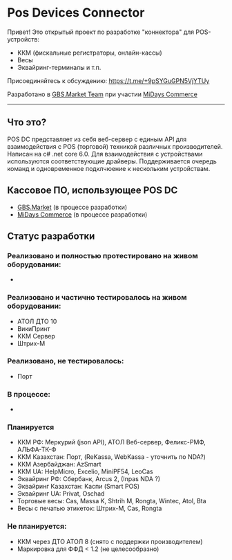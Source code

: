 # Pos Devices Connector

Привет!
Это открытый проект по разработке "коннектора" для POS-устройств:
* ККМ (фискальные регистраторы, онлайн-кассы)
* Весы
* Эквайринг-терминалы
и т.п.

Присоединяйтесь к обсуждению: https://t.me/+9pSYGuGPN5VjYTUy

Разработано в <a href="https://gbsmarket.ru">GBS.Market Team</a> при участии <a href="https://midays.ru/">MiDays Commerce</a>

---
## Что это?
POS DC представляет из себя веб-сервер с единым API для взаимодействия с POS (торговой) техникой различных производителей. 
Написан на c# .net core 6.0. 
Для взаимодействия с устройствами используются соответствующие драйверы. 
Поддерживается очередь команд и одновременное подклчюение к нескольким устройствам.

## Кассовое ПО, использующее POS DC
- <a href="https://gbsmarket.ru">GBS.Market</a> (в процессе разработки)
- <a href="https://midays.ru/">MiDays Commerce</a> (в процессе разработки)

## Статус разработки

### Реализовано и полностью протестировано на живом оборудовании:
- 

### Реализовано и частично тестировалось на живом оборудовании:
- АТОЛ ДТО 10
- ВикиПринт
- ККМ Сервер
- Штрих-М

### Реализовано, не тестировалось:
- Порт

### В процессе: 
-

### Планируется
- ККМ РФ: Меркурий (json API), АТОЛ Веб-сервер, Феликс-РМФ, АЛЬФА-ТК-Ф
- ККМ Казахстан: Порт, (ReKassa, WebKassa - уточнить по NDA?)
- ККМ Азербайджан: AzSmart
- ККМ UA: HelpMicro, Excelio, MiniPF54, LeoCas
- Эквайринг РФ: Сбербанк, Arcus 2, (Inpas NDA ?)
- Эквайринг Казахстан: Каспи (Smart POS)
- Эквайринг UA: Privat, Oschad
- Торговые весы: Cas, Massa K, Shtrih M, Rongta, Wintec, Atol, Bta
- Весы с печатью этикеток: Штрих-М, Cas, Rongta


### Не планируется:
- ККМ через ДТО АТОЛ 8 (снято с поддержки производителем)
- Маркировка для ФФД < 1.2 (не целесообразно)
